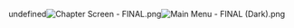 undefined![Chapter Screen - FINAL.png](https://raw.githubusercontent.com/Klokinator/FE-Repo/main/BGs,%20Interface%20Elements/Chapter%20and%20Main%20Menu%20BG%20%7BSacred%20War%7D/Chapter%20Screen%20-%20FINAL.png "Chapter Screen - FINAL.png")![Main Menu - FINAL (Dark).png](https://raw.githubusercontent.com/Klokinator/FE-Repo/main/BGs,%20Interface%20Elements/Chapter%20and%20Main%20Menu%20BG%20%7BSacred%20War%7D/Main%20Menu%20-%20FINAL%20(Dark).png "Main Menu - FINAL (Dark).png")